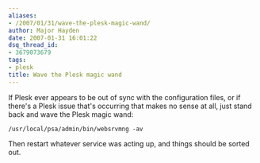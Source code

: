 ```yaml
---
aliases:
- /2007/01/31/wave-the-plesk-magic-wand/
author: Major Hayden
date: 2007-01-31 16:01:22
dsq_thread_id:
- 3679073679
tags:
- plesk
title: Wave the Plesk magic wand
---
```


If Plesk ever appears to be out of sync with the configuration files, or if there's a Plesk issue that's occurring that makes no sense at all, just stand back and wave the Plesk magic wand:

`/usr/local/psa/admin/bin/websrvmng -av`

Then restart whatever service was acting up, and things should be sorted out.